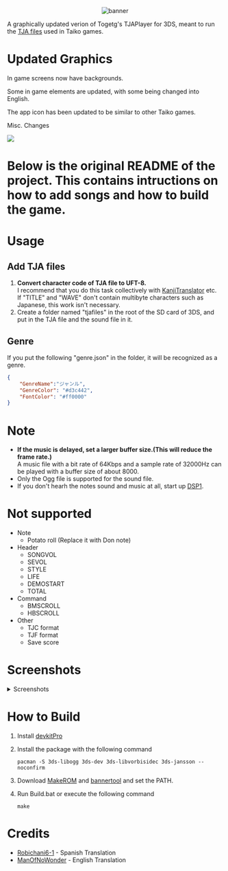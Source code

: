 <div align="center">
    <img src="https://github.com/hollow-08/BetterTJAPlayer_for_3DS/blob/e553f9f32df6c559cd130c0407e1b9130254a70f/resource/banner.png" alt="banner">
</div>

A graphically updated verion of Togetg's TJAPlayer for 3DS, meant to run the [TJA files](https://wikiwiki.jp/jiro/%E5%A4%AA%E9%BC%93%E3%81%95%E3%82%93%E6%AC%A1%E9%83%8E#h2_content_1_8) used in Taiko games.

# Updated Graphics

In game screens now have backgrounds. 

Some in game elements are updated, with some being changed into English.

The app icon has been updated to be similar to other Taiko games.

Misc. Changes

<img src="https://github.com/hollow-08/BetterTJAPlayer_for_3DS/blob/850a158dca40dc5d2bcca0d18e4c3cab6a078b41/Screenshot_4.png">

# Below is the original README of the project. This contains intructions on how to add songs and how to build the game.

# Usage

## Add TJA files

1. **Convert character code of TJA file to UFT-8.**<br>I recommend that you do this task collectively with [KanjiTranslator](https://www.kashim.com/kanjitranslator/) etc.<br>If "TITLE" and "WAVE" don't contain multibyte characters such as Japanese, this work isn't necessary.
2. Create a folder named "tjafiles" in the root of the SD card of 3DS, and put in the TJA file and the sound file in it.

## Genre

If you put the following "genre.json" in the folder, it will be recognized as a genre.

```json
{
    "GenreName":"ジャンル",
    "GenreColor": "#d3c442",
    "FontColor": "#ff0000"
}
```

# Note

- **If the music is delayed, set a larger buffer size.(This will reduce the frame rate.)**<br>A music file with a bit rate of 64Kbps and a sample rate of 32000Hz can be played with a buffer size of about 8000.
- Only the Ogg file is supported for the sound file.
- If you don't hearh the notes sound and music at all, start up [DSP1](https://github.com/zoogie/DSP1/releases).

# Not supported

- Note
  - Potato roll (Replace it with Don note)
- Header
  - SONGVOL
  - SEVOL
  - STYLE
  - LIFE
  - DEMOSTART
  - TOTAL
- Command
  - BMSCROLL
  - HBSCROLL
- Other
  - TJC format
  - TJF format
  - Save score

# Screenshots
<details><summary>Screenshots</summary>

![1](https://user-images.githubusercontent.com/18244518/121764654-886c8d80-cb80-11eb-9ab0-db90cbe2c989.png)　![2](https://user-images.githubusercontent.com/18244518/121764656-8dc9d800-cb80-11eb-8c21-be6b99fc4b0e.png)
![3](https://user-images.githubusercontent.com/18244518/121764658-90c4c880-cb80-11eb-8ee2-af9dc31e5ea7.png)　![4](https://user-images.githubusercontent.com/18244518/121764661-94584f80-cb80-11eb-96b6-31237baea857.png)
![5](https://user-images.githubusercontent.com/18244518/121764663-97ebd680-cb80-11eb-9ab7-c24bc7f5f8bb.png)

</details>

# How to Build
1. Install [devkitPro](https://github.com/devkitPro/installer/releases/)

2. Install the package with the following command

   `pacman -S 3ds-libogg 3ds-dev 3ds-libvorbisidec 3ds-jansson --noconfirm`

3. Download [MakeROM](https://github.com/3DSGuy/Project_CTR/releases) and [bannertool](https://github.com/Steveice10/bannertool/releases) and set the PATH.

4. Run Build.bat or execute the following command

   `make`

# Credits
- [Robichani6-1](https://github.com/Robichani6-1) - Spanish Translation
- [ManOfNoWonder](https://github.com/ManOfNoWonder) - English Translation
